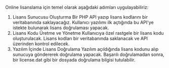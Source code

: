 Online lisanslama için temel olarak aşağıdaki adımları uygulayabiliriz:

1. Lisans Sunucusu Oluşturma
Bir PHP API yazıp lisans kodlarını bir veritabanında saklayacağız.
Kullanıcı yazılımı ilk açtığında bu API'ye istekte bulunarak lisans doğrulaması yapacak.
2. Lisans Kodu Üretme ve Yönetme
Kullanıcıya özel rastgele bir lisans kodu oluşturulacak.
Lisans kodları bir veritabanında saklanacak ve API üzerinden kontrol edilecek.
3. Yazılım İçinde Lisans Doğrulama
Yazılım açıldığında lisans kodunu alıp sunucuya göndererek doğrulama yapacak.
Başarılı doğrulamadan sonra, bir license.dat gibi bir dosyada doğrulama bilgisi tutulabilir.
